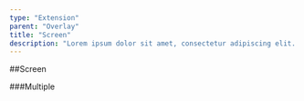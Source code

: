 ```yaml
---
type: "Extension"
parent: "Overlay"
title: "Screen"
description: "Lorem ipsum dolor sit amet, consectetur adipiscing elit. Nunc tempus laoreet leo sit amet iaculis."
---
```


##Screen

<demo>
  <demovanilla src="inline/extension/overlay/screen">
  </demovanilla>
</demo>

###Multiple

<demo>
  <demovanilla src="inline/extension/overlay/screen-multiple">
  </demovanilla>
</demo>
